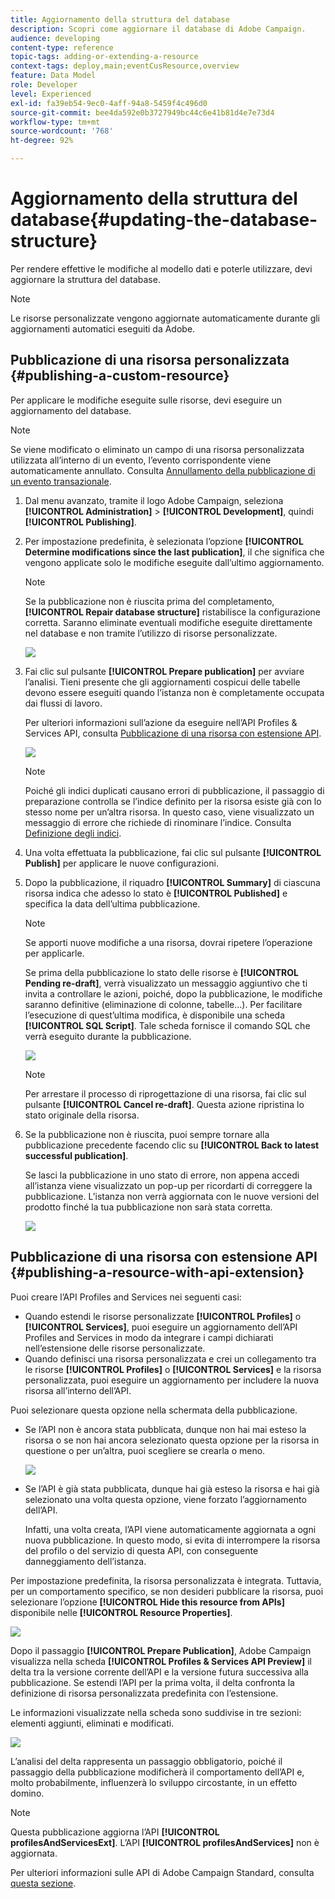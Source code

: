 ```yaml
---
title: Aggiornamento della struttura del database
description: Scopri come aggiornare il database di Adobe Campaign.
audience: developing
content-type: reference
topic-tags: adding-or-extending-a-resource
context-tags: deploy,main;eventCusResource,overview
feature: Data Model
role: Developer
level: Experienced
exl-id: fa39eb54-9ec0-4aff-94a8-5459f4c496d0
source-git-commit: bee4da592e0b3727949bc44c6e41b81d4e7e73d4
workflow-type: tm+mt
source-wordcount: '768'
ht-degree: 92%

---
```


# Aggiornamento della struttura del database{#updating-the-database-structure}

Per rendere effettive le modifiche al modello dati e poterle utilizzare, devi aggiornare la struttura del database.

>[!NOTE]
>
>Le risorse personalizzate vengono aggiornate automaticamente durante gli aggiornamenti automatici eseguiti da Adobe.

## Pubblicazione di una risorsa personalizzata {#publishing-a-custom-resource}

Per applicare le modifiche eseguite sulle risorse, devi eseguire un aggiornamento del database.

>[!NOTE]
>
>Se viene modificato o eliminato un campo di una risorsa personalizzata utilizzata all’interno di un evento, l’evento corrispondente viene automaticamente annullato. Consulta [Annullamento della pubblicazione di un evento transazionale](../../channels/using/publishing-transactional-event.md#unpublishing-an-event).

1. Dal menu avanzato, tramite il logo Adobe Campaign, seleziona **[!UICONTROL Administration]** > **[!UICONTROL Development]**, quindi **[!UICONTROL Publishing]**.
1. Per impostazione predefinita, è selezionata l’opzione **[!UICONTROL Determine modifications since the last publication]**, il che significa che vengono applicate solo le modifiche eseguite dall’ultimo aggiornamento.

   >[!NOTE]
   >
   >Se la pubblicazione non è riuscita prima del completamento, **[!UICONTROL Repair database structure]** ristabilisce la configurazione corretta. Saranno eliminate eventuali modifiche eseguite direttamente nel database e non tramite l’utilizzo di risorse personalizzate.

   ![](assets/schema_extension_12.png)

1. Fai clic sul pulsante **[!UICONTROL Prepare publication]** per avviare l’analisi. Tieni presente che gli aggiornamenti cospicui delle tabelle devono essere eseguiti quando l’istanza non è completamente occupata dai flussi di lavoro.

   Per ulteriori informazioni sull’azione da eseguire nell’API Profiles &amp; Services API, consulta [Pubblicazione di una risorsa con estensione API](#publishing-a-resource-with-api-extension).

   ![](assets/schema_extension_13.png)

   >[!NOTE]
   >
   >Poiché gli indici duplicati causano errori di pubblicazione, il passaggio di preparazione controlla se l’indice definito per la risorsa esiste già con lo stesso nome per un’altra risorsa. In questo caso, viene visualizzato un messaggio di errore che richiede di rinominare l’indice. Consulta [Definizione degli indici](configuring-the-resource-s-data-structure.md#defining-indexes).

1. Una volta effettuata la pubblicazione, fai clic sul pulsante **[!UICONTROL Publish]** per applicare le nuove configurazioni.
1. Dopo la pubblicazione, il riquadro **[!UICONTROL Summary]** di ciascuna risorsa indica che adesso lo stato è **[!UICONTROL Published]** e specifica la data dell’ultima pubblicazione.

   >[!NOTE]
   >
   >Se apporti nuove modifiche a una risorsa, dovrai ripetere l’operazione per applicarle.

   Se prima della pubblicazione lo stato delle risorse è **[!UICONTROL Pending re-draft]**, verrà visualizzato un messaggio aggiuntivo che ti invita a controllare le azioni, poiché, dopo la pubblicazione, le modifiche saranno definitive (eliminazione di colonne, tabelle...). Per facilitare l’esecuzione di quest’ultima modifica, è disponibile una scheda **[!UICONTROL SQL Script]**. Tale scheda fornisce il comando SQL che verrà eseguito durante la pubblicazione.

   ![](assets/schema_extension_scriptsql.png)

   >[!NOTE]
   >
   >Per arrestare il processo di riprogettazione di una risorsa, fai clic sul pulsante **[!UICONTROL Cancel re-draft]**. Questa azione ripristina lo stato originale della risorsa.

1. Se la pubblicazione non è riuscita, puoi sempre tornare alla pubblicazione precedente facendo clic su **[!UICONTROL Back to latest successful publication]**.

   Se lasci la pubblicazione in uno stato di errore, non appena accedi all’istanza viene visualizzato un pop-up per ricordarti di correggere la pubblicazione. L’istanza non verrà aggiornata con le nuove versioni del prodotto finché la tua pubblicazione non sarà stata corretta.

   ![](assets/schema_extension_31.png)

## Pubblicazione di una risorsa con estensione API {#publishing-a-resource-with-api-extension}

Puoi creare l’API Profiles and Services nei seguenti casi:

* Quando estendi le risorse personalizzate **[!UICONTROL Profiles]** o **[!UICONTROL Services]**, puoi eseguire un aggiornamento dell’API Profiles and Services in modo da integrare i campi dichiarati nell’estensione delle risorse personalizzate.
* Quando definisci una risorsa personalizzata e crei un collegamento tra le risorse **[!UICONTROL Profiles]** o **[!UICONTROL Services]** e la risorsa personalizzata, puoi eseguire un aggiornamento per includere la nuova risorsa all’interno dell’API.

Puoi selezionare questa opzione nella schermata della pubblicazione.

* Se l’API non è ancora stata pubblicata, dunque non hai mai esteso la risorsa o se non hai ancora selezionato questa opzione per la risorsa in questione o per un’altra, puoi scegliere se crearla o meno.

   ![](assets/create-profile-and-services-api.png)

* Se l’API è già stata pubblicata, dunque hai già esteso la risorsa e hai già selezionato una volta questa opzione, viene forzato l’aggiornamento dell’API.

   Infatti, una volta creata, l’API viene automaticamente aggiornata a ogni nuova pubblicazione. In questo modo, si evita di interrompere la risorsa del profilo o del servizio di questa API, con conseguente danneggiamento dell’istanza.

Per impostazione predefinita, la risorsa personalizzata è integrata. Tuttavia, per un comportamento specifico, se non desideri pubblicare la risorsa, puoi selezionare l’opzione **[!UICONTROL Hide this resource from APIs]** disponibile nelle **[!UICONTROL Resource Properties]**.

![](assets/removefromextoption.png)

Dopo il passaggio **[!UICONTROL Prepare Publication]**, Adobe Campaign visualizza nella scheda **[!UICONTROL Profiles & Services API Preview]** il delta tra la versione corrente dell’API e la versione futura successiva alla pubblicazione. Se estendi l’API per la prima volta, il delta confronta la definizione di risorsa personalizzata predefinita con l’estensione.

Le informazioni visualizzate nella scheda sono suddivise in tre sezioni: elementi aggiunti, eliminati e modificati.

![](assets/extendpandsapi_diff.png)

L’analisi del delta rappresenta un passaggio obbligatorio, poiché il passaggio della pubblicazione modificherà il comportamento dell’API e, molto probabilmente, influenzerà lo sviluppo circostante, in un effetto domino.

>[!NOTE]
>
>Questa pubblicazione aggiorna l’API **[!UICONTROL profilesAndServicesExt]**. L’API **[!UICONTROL profilesAndServices]** non è aggiornata.

Per ulteriori informazioni sulle API di Adobe Campaign Standard, consulta [questa sezione](../../api/using/get-started-apis.md).
